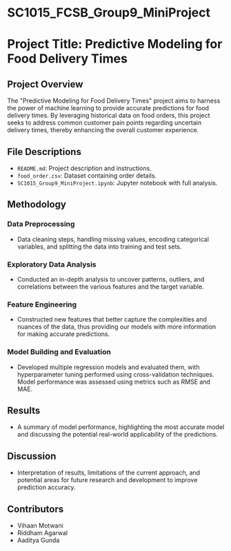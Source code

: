 # SC1015_FCSB_Group9_MiniProject

# Project Title: Predictive Modeling for Food Delivery Times

## Project Overview
The "Predictive Modeling for Food Delivery Times" project aims to harness the power of machine learning to provide accurate predictions for food delivery times. By leveraging historical data on food orders, this project seeks to address common customer pain points regarding uncertain delivery times, thereby enhancing the overall customer experience.

## File Descriptions
- `README.md`: Project description and instructions.
- `food_order.csv`: Dataset containing order details.
- `SC1015_Group9_MiniProject.ipynb`: Jupyter notebook with full analysis.

## Methodology
### Data Preprocessing
- Data cleaning steps, handling missing values, encoding categorical variables, and splitting the data into training and test sets.

### Exploratory Data Analysis
- Conducted an in-depth analysis to uncover patterns, outliers, and correlations between the various features and the target variable.

### Feature Engineering
- Constructed new features that better capture the complexities and nuances of the data, thus providing our models with more information for making accurate predictions.

### Model Building and Evaluation
- Developed multiple regression models and evaluated them, with hyperparameter tuning performed using cross-validation techniques. Model performance was assessed using metrics such as RMSE and MAE.

## Results
- A summary of model performance, highlighting the most accurate model and discussing the potential real-world applicability of the predictions.

## Discussion
- Interpretation of results, limitations of the current approach, and potential areas for future research and development to improve prediction accuracy.

## Contributors
- Vihaan Motwani
- Riddham Agarwal
- Aaditya Gunda
